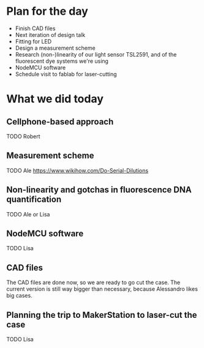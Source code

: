 # Plan for the day

* Finish CAD files
* Next iteration of design talk
* Fitting for LED
* Design a measurement scheme
* Research (non-)linearity of our light sensor TSL2591, and of the fluorescent dye systems we're using
* NodeMCU software
* Schedule visit to fablab for laser-cutting

# What we did today

## Cellphone-based approach

TODO Robert

## Measurement scheme

TODO Ale
https://www.wikihow.com/Do-Serial-Dilutions

## Non-linearity and gotchas in fluorescence DNA quantification

TODO Ale or Lisa

## NodeMCU software

TODO Lisa

## CAD files

The CAD files are done now, so we are ready to go cut the case. The current version is still way bigger than necessary, because Alessandro likes big cases.

## Planning the trip to MakerStation to laser-cut the case

TODO Lisa
